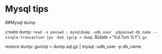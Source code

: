 # Mysql tips

##Mysql dump

create dump: `read -s passwd ; mysqldump -udb_user -p$passwd db_name --single-transaction |pv -bat |gzip > dump.`$(date +'%d.%m.%Y')`.gz`

restore dump: gunzip < dump.sql.gz | mysql -udb_user -p db_name